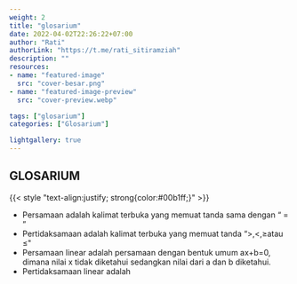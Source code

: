 ```yaml
---
weight: 2
title: "glosarium"
date: 2022-04-02T22:26:22+07:00
author: "Rati"
authorLink: "https://t.me/rati_sitiramziah"
description: ""
resources:
- name: "featured-image"
  src: "cover-besar.png"
- name: "featured-image-preview"
  src: "cover-preview.webp"

tags: ["glosarium"]
categories: ["Glosarium"]

lightgallery: true
---
```


## GLOSARIUM
{{< style "text-align:justify; strong{color:#00b1ff;}" >}}
* Persamaan adalah kalimat terbuka yang memuat tanda sama dengan “ = ”
* Pertidaksamaan adalah kalimat terbuka yang memuat tanda “>,<,≥atau ≤"
* Persamaan linear adalah persamaan dengan bentuk umum ax+b=0, dimana nilai x tidak diketahui sedangkan nilai dari a dan b diketahui.
* Pertidaksamaan linear adalah


